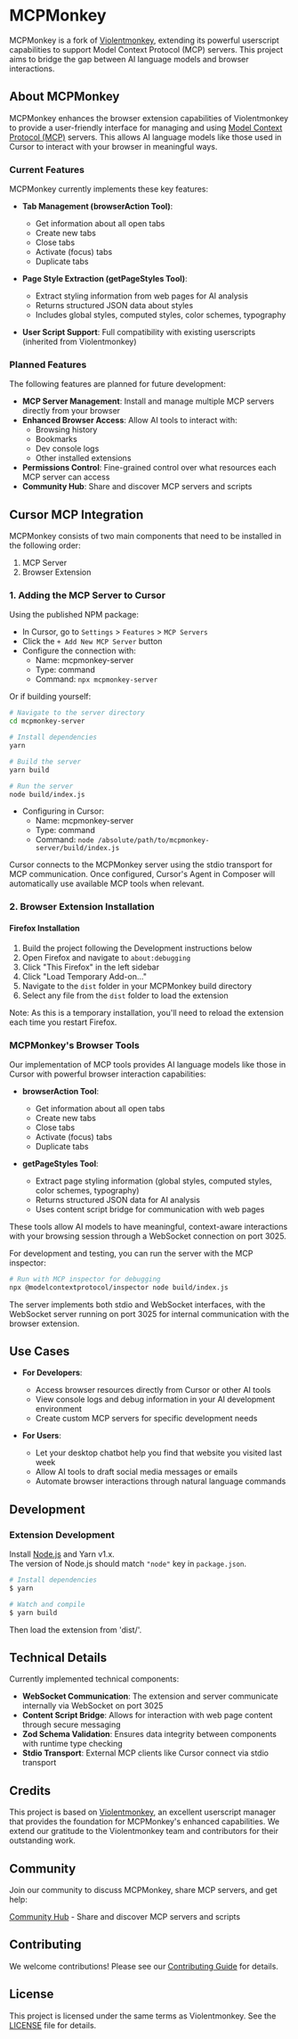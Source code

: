 # MCPMonkey

MCPMonkey is a fork of [Violentmonkey](https://github.com/violentmonkey/violentmonkey), extending its powerful userscript capabilities to support Model Context Protocol (MCP) servers. This project aims to bridge the gap between AI language models and browser interactions.

## About MCPMonkey

MCPMonkey enhances the browser extension capabilities of Violentmonkey to provide a user-friendly interface for managing and using [Model Context Protocol (MCP)](https://github.com/modelcontextprotocol) servers. This allows AI language models like those used in Cursor to interact with your browser in meaningful ways.

### Current Features

MCPMonkey currently implements these key features:

- **Tab Management (browserAction Tool)**:
  - Get information about all open tabs
  - Create new tabs
  - Close tabs
  - Activate (focus) tabs
  - Duplicate tabs
  
- **Page Style Extraction (getPageStyles Tool)**:
  - Extract styling information from web pages for AI analysis
  - Returns structured JSON data about styles
  - Includes global styles, computed styles, color schemes, typography
  
- **User Script Support**: Full compatibility with existing userscripts (inherited from Violentmonkey)

### Planned Features

The following features are planned for future development:

- **MCP Server Management**: Install and manage multiple MCP servers directly from your browser
- **Enhanced Browser Access**: Allow AI tools to interact with:
  - Browsing history
  - Bookmarks
  - Dev console logs
  - Other installed extensions
- **Permissions Control**: Fine-grained control over what resources each MCP server can access
- **Community Hub**: Share and discover MCP servers and scripts

## Cursor MCP Integration

MCPMonkey consists of two main components that need to be installed in the following order:
1. MCP Server
2. Browser Extension

### 1. Adding the MCP Server to Cursor

Using the published NPM package:

- In Cursor, go to `Settings` > `Features` > `MCP Servers`
- Click the `+ Add New MCP Server` button
- Configure the connection with:
   - Name: mcpmonkey-server
   - Type: command
   - Command: `npx mcpmonkey-server`

Or if building yourself:

```sh
# Navigate to the server directory
cd mcpmonkey-server

# Install dependencies
yarn

# Build the server
yarn build

# Run the server
node build/index.js
```

- Configuring in Cursor:
   - Name: mcpmonkey-server
   - Type: command
   - Command: `node /absolute/path/to/mcpmonkey-server/build/index.js`

Cursor connects to the MCPMonkey server using the stdio transport for MCP communication. Once configured, Cursor's Agent in Composer will automatically use available MCP tools when relevant.


### 2. Browser Extension Installation

#### Firefox Installation
1. Build the project following the Development instructions below
2. Open Firefox and navigate to `about:debugging`
3. Click "This Firefox" in the left sidebar
4. Click "Load Temporary Add-on..."
5. Navigate to the `dist` folder in your MCPMonkey build directory
6. Select any file from the `dist` folder to load the extension

Note: As this is a temporary installation, you'll need to reload the extension each time you restart Firefox.

### 

### MCPMonkey's Browser Tools

Our implementation of MCP tools provides AI language models like those in Cursor with powerful browser interaction capabilities:

- **browserAction Tool**:
  - Get information about all open tabs
  - Create new tabs
  - Close tabs
  - Activate (focus) tabs
  - Duplicate tabs
  
- **getPageStyles Tool**:
  - Extract page styling information (global styles, computed styles, color schemes, typography)
  - Returns structured JSON data for AI analysis
  - Uses content script bridge for communication with web pages

These tools allow AI models to have meaningful, context-aware interactions with your browsing session through a WebSocket connection on port 3025.


For development and testing, you can run the server with the MCP inspector:

```sh
# Run with MCP inspector for debugging
npx @modelcontextprotocol/inspector node build/index.js
```

The server implements both stdio and WebSocket interfaces, with the WebSocket server running on port 3025 for internal communication with the browser extension.

## Use Cases

- **For Developers**:
  - Access browser resources directly from Cursor or other AI tools
  - View console logs and debug information in your AI development environment
  - Create custom MCP servers for specific development needs

- **For Users**:
  - Let your desktop chatbot help you find that website you visited last week
  - Allow AI tools to draft social media messages or emails
  - Automate browser interactions through natural language commands

## Development

### Extension Development

Install [Node.js](https://nodejs.org/) and Yarn v1.x.  
The version of Node.js should match `"node"` key in `package.json`.

```sh
# Install dependencies
$ yarn

# Watch and compile
$ yarn build
```

Then load the extension from 'dist/'.

## Technical Details

Currently implemented technical components:

- **WebSocket Communication**: The extension and server communicate internally via WebSocket on port 3025
- **Content Script Bridge**: Allows for interaction with web page content through secure messaging
- **Zod Schema Validation**: Ensures data integrity between components with runtime type checking
- **Stdio Transport**: External MCP clients like Cursor connect via stdio transport

## Credits

This project is based on [Violentmonkey](https://github.com/violentmonkey/violentmonkey), an excellent userscript manager that provides the foundation for MCPMonkey's enhanced capabilities. We extend our gratitude to the Violentmonkey team and contributors for their outstanding work.

## Community

Join our community to discuss MCPMonkey, share MCP servers, and get help:

[Community Hub](https://mcpmonkey.com) - Share and discover MCP servers and scripts

## Contributing

We welcome contributions! Please see our [Contributing Guide](CONTRIBUTING.md) for details.

## License

This project is licensed under the same terms as Violentmonkey. See the [LICENSE](LICENSE) file for details.
